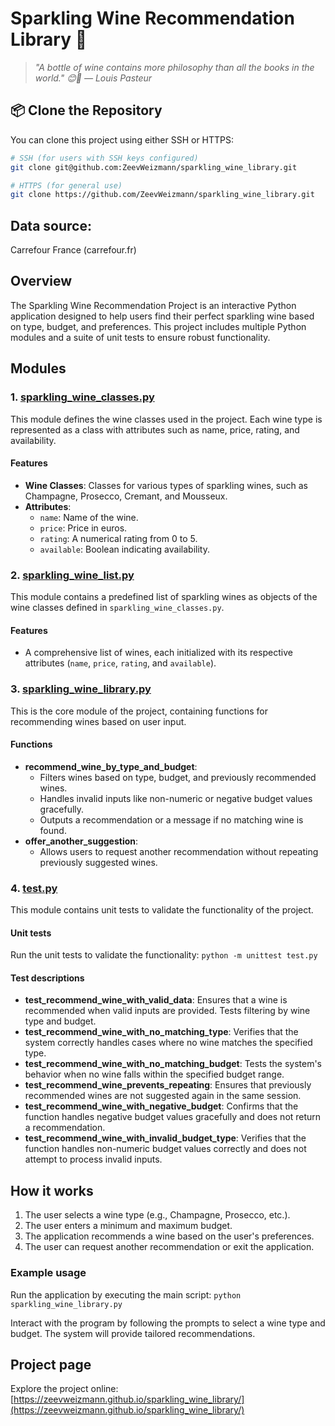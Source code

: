 # Sparkling Wine Recommendation Library 🍾

> _"A bottle of wine contains more philosophy than all the books in the world." 😊🍷 — Louis Pasteur_

## 📦 Clone the Repository

You can clone this project using either SSH or HTTPS:

```bash
# SSH (for users with SSH keys configured)
git clone git@github.com:ZeevWeizmann/sparkling_wine_library.git

# HTTPS (for general use)
git clone https://github.com/ZeevWeizmann/sparkling_wine_library.git

```

## Data source:

Carrefour France (carrefour.fr)

## Overview

The Sparkling Wine Recommendation Project is an interactive Python application designed to help users find their perfect sparkling wine based on type, budget, and preferences. This project includes multiple Python modules and a suite of unit tests to ensure robust functionality.

## Modules

### 1. [sparkling_wine_classes.py](https://github.com/ZeevWeizmann/sparkling_wine_library/blob/main/sparkling_wine_classes.py)

This module defines the wine classes used in the project. Each wine type is represented as a class with attributes such as name, price, rating, and availability.

#### Features

- **Wine Classes**: Classes for various types of sparkling wines, such as Champagne, Prosecco, Cremant, and Mousseux.
- **Attributes**:
  - `name`: Name of the wine.
  - `price`: Price in euros.
  - `rating`: A numerical rating from 0 to 5.
  - `available`: Boolean indicating availability.

### 2. [sparkling_wine_list.py](https://github.com/ZeevWeizmann/sparkling_wine_library/blob/main/sparkling_wine_list.py)

This module contains a predefined list of sparkling wines as objects of the wine classes defined in `sparkling_wine_classes.py`.

#### Features

- A comprehensive list of wines, each initialized with its respective attributes (`name`, `price`, `rating`, and `available`).

### 3. [sparkling_wine_library.py](https://github.com/ZeevWeizmann/sparkling_wine_library/blob/main/sparkling_wine_librarary.py)

This is the core module of the project, containing functions for recommending wines based on user input.

#### Functions

- **recommend_wine_by_type_and_budget**:
  - Filters wines based on type, budget, and previously recommended wines.
  - Handles invalid inputs like non-numeric or negative budget values gracefully.
  - Outputs a recommendation or a message if no matching wine is found.
- **offer_another_suggestion**:
  - Allows users to request another recommendation without repeating previously suggested wines.

### 4. [test.py](https://github.com/ZeevWeizmann/sparkling_wine_library/blob/main/test.py)

This module contains unit tests to validate the functionality of the project.

#### Unit tests

Run the unit tests to validate the functionality:
`python -m unittest test.py`

#### Test descriptions

- **test_recommend_wine_with_valid_data**: Ensures that a wine is recommended when valid inputs are provided. Tests filtering by wine type and budget.
- **test_recommend_wine_with_no_matching_type**: Verifies that the system correctly handles cases where no wine matches the specified type.
- **test_recommend_wine_with_no_matching_budget**: Tests the system's behavior when no wine falls within the specified budget range.
- **test_recommend_wine_prevents_repeating**: Ensures that previously recommended wines are not suggested again in the same session.
- **test_recommend_wine_with_negative_budget**: Confirms that the function handles negative budget values gracefully and does not return a recommendation.
- **test_recommend_wine_with_invalid_budget_type**: Verifies that the function handles non-numeric budget values correctly and does not attempt to process invalid inputs.

## How it works

1. The user selects a wine type (e.g., Champagne, Prosecco, etc.).
2. The user enters a minimum and maximum budget.
3. The application recommends a wine based on the user's preferences.
4. The user can request another recommendation or exit the application.

### Example usage

Run the application by executing the main script:
`python sparkling_wine_library.py`

Interact with the program by following the prompts to select a wine type and budget. The system will provide tailored recommendations.

## Project page

Explore the project online:
[https://zeevweizmann.github.io/sparkling_wine_library/](https://zeevweizmann.github.io/sparkling_wine_library/)
